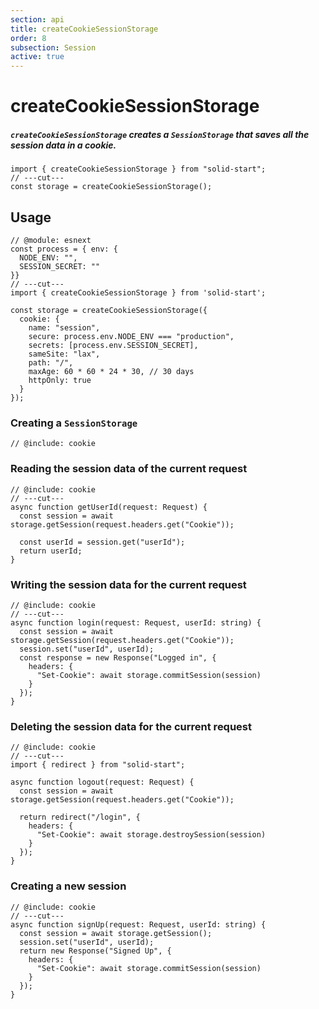 ```yaml
---
section: api
title: createCookieSessionStorage
order: 8
subsection: Session
active: true
---
```


# createCookieSessionStorage

##### `createCookieSessionStorage` creates a `SessionStorage` that saves all the session data in a cookie.

<div class="text-lg">

```tsx twoslash
import { createCookieSessionStorage } from "solid-start";
// ---cut---
const storage = createCookieSessionStorage();
```

</div>

<table-of-contents></table-of-contents>

## Usage

```twoslash include cookie
// @module: esnext
const process = { env: {
  NODE_ENV: "",
  SESSION_SECRET: ""
}}
// ---cut---
import { createCookieSessionStorage } from 'solid-start';

const storage = createCookieSessionStorage({
  cookie: {
    name: "session",
    secure: process.env.NODE_ENV === "production",
    secrets: [process.env.SESSION_SECRET],
    sameSite: "lax",
    path: "/",
    maxAge: 60 * 60 * 24 * 30, // 30 days
    httpOnly: true
  }
});
```

### Creating a `SessionStorage`

```tsx twoslash
// @include: cookie
```

### Reading the session data of the current request

```tsx twoslash {6}
// @include: cookie
// ---cut---
async function getUserId(request: Request) {
  const session = await storage.getSession(request.headers.get("Cookie"));

  const userId = session.get("userId");
  return userId;
}
```

### Writing the session data for the current request

```tsx twoslash {5,8}
// @include: cookie
// ---cut---
async function login(request: Request, userId: string) {
  const session = await storage.getSession(request.headers.get("Cookie"));
  session.set("userId", userId);
  const response = new Response("Logged in", {
    headers: {
      "Set-Cookie": await storage.commitSession(session)
    }
  });
}
```

### Deleting the session data for the current request

```tsx twoslash {10}
// @include: cookie
// ---cut---
import { redirect } from "solid-start";

async function logout(request: Request) {
  const session = await storage.getSession(request.headers.get("Cookie"));

  return redirect("/login", {
    headers: {
      "Set-Cookie": await storage.destroySession(session)
    }
  });
}
```

### Creating a new session

```tsx twoslash {2,6}
// @include: cookie
// ---cut---
async function signUp(request: Request, userId: string) {
  const session = await storage.getSession();
  session.set("userId", userId);
  return new Response("Signed Up", {
    headers: {
      "Set-Cookie": await storage.commitSession(session)
    }
  });
}
```

